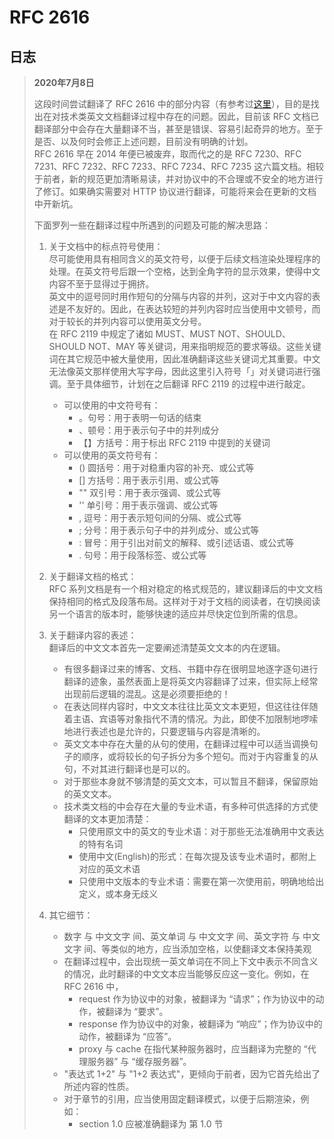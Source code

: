 # RFC 2616

## 日志

> **2020年7月8日**
> 
> 这段时间尝试翻译了 RFC 2616 中的部分内容（有参考过[这里](https://blog.csdn.net/runner_diego/article/details/51379116)），目的是找出在对技术类英文文档翻译过程中存在的问题。因此，目前该 RFC 文档已翻译部分中会存在大量翻译不当，甚至是错误、容易引起奇异的地方。至于是否、以及何时会修正上述问题，目前没有明确的计划。  
> RFC 2616 早在 2014 年便已被废弃，取而代之的是 RFC 7230、RFC 7231、RFC 7232、RFC 7233、RFC 7234、RFC 7235 这六篇文档。相较于前者，新的规范更加清晰易读，并对协议中的不合理或不安全的地方进行了修订。如果确实需要对 HTTP 协议进行翻译，可能将来会在更新的文档中开新坑。
>
> 下面罗列一些在翻译过程中所遇到的问题及可能的解决思路：
> 1. 关于文档中的标点符号使用：  
>    尽可能使用具有相同含义的英文符号，以便于后续文档渲染处理程序的处理。在英文符号后跟一个空格，达到全角字符的显示效果，使得中文内容不至于显得过于拥挤。  
>    英文中的逗号同时用作短句的分隔与内容的并列，这对于中文内容的表述是不友好的。因此，在表达较短的并列内容时应当使用中文顿号，而对于较长的并列内容可以使用英文分号。  
>    在 RFC 2119 中规定了诸如 MUST、MUST NOT、SHOULD、SHOULD NOT、MAY 等关键词，用来指明规范的要求等级。这些关键词在其它规范中被大量使用，因此准确翻译这些关键词尤其重要。中文无法像英文那样使用大写字母，因此这里引入符号「」对关键词进行强调。至于具体细节，计划在之后翻译 RFC 2119 的过程中进行敲定。
> 
>    + 可以使用的中文符号有：
>      - 。句号：用于表明一句话的结束
>      - 、顿号：用于表示句子中的并列成分
>      - 【】方括号：用于标出 RFC 2119 中提到的关键词
>    + 可以使用的英文符号有：
>      - () 圆括号：用于对稳重内容的补充、或公式等
>      - [] 方括号：用于表示引用、或公式等
>      - "" 双引号：用于表示强调、或公式等
>      - '' 单引号：用于表示强调、或公式等
>      - , 逗号：用于表示短句间的分隔、或公式等
>      - ; 分号：用于表示句子中的并列成分、或公式等
>      - : 冒号：用于引出对前文的解释、或引述话语、或公式等
>      - . 句号：用于段落标签、或公式等
>
> 2. 关于翻译文档的格式：  
>    RFC 系列文档是有一个相对稳定的格式规范的，建议翻译后的中文文档保持相同的格式及段落布局。这样对于对于文档的阅读者，在切换阅读另一个语言的版本时，能够快速的适应并尽快定位到所需的信息。
>
> 3. 关于翻译内容的表述：  
>    翻译后的中文文本首先一定要阐述清楚英文文本的内在逻辑。
>    + 有很多翻译过来的博客、文档、书籍中存在很明显地逐字逐句进行翻译的迹象，虽然表面上是将英文内容翻译了过来，但实际上经常出现前后逻辑的混乱。这是必须要拒绝的！
>    + 在表达同样内容时，中文文本往往比英文文本更短，但这往往伴随着主语、宾语等对象指代不清的情况。为此，即使不加限制地啰嗦地进行表述也是允许的，只要逻辑与内容是清晰的。
>    + 英文文本中存在大量的从句的使用，在翻译过程中可以适当调换句子的顺序，或将较长的句子拆分为多个短句。而对于内容重复的从句，不对其进行翻译也是可以的。
>    + 对于那些本身就不够清楚的英文文本，可以暂且不翻译，保留原始的英文文本。
>    + 技术类文档的中会存在大量的专业术语，有多种可供选择的方式使翻译的文本更加清楚：
>      - 只使用原文中的英文的专业术语：对于那些无法准确用中文表达的特有名词
>      - 使用中文(English)的形式：在每次提及该专业术语时，都附上对应的英文术语
>      - 只使用中文版本的专业术语：需要在第一次使用前，明确地给出定义，或本身无歧义
>
> 4. 其它细节：
>    + 数字 与 中文文字 间、英文单词 与 中文文字 间、英文字符 与 中文文字 间、等类似的地方，应当添加空格，以使翻译文本保持美观
>    + 在翻译过程中，会出现统一英文单词在不同上下文中表示不同含义的情况，此时翻译的中文文本应当能够反应这一变化。例如，在 RFC 2616 中，
>      - request 作为协议中的对象，被翻译为 “请求”；作为协议中的动作，被翻译为 “要求”。
>      - response 作为协议中的对象，被翻译为 “响应”；作为协议中的动作，被翻译为 “应答”。
>      - proxy 与 cache 在指代某种服务器时，应当翻译为完整的 “代理服务器” 与 “缓存服务器”。
>    + "表达式 1+2" 与 "1+2 表达式"，更倾向于前者，因为它首先给出了所述内容的性质。
>    + 对于章节的引用，应当使用固定翻译模式，以便于后期渲染，例如：
>      - section 1.0 应被准确翻译为 第 1.0 节
